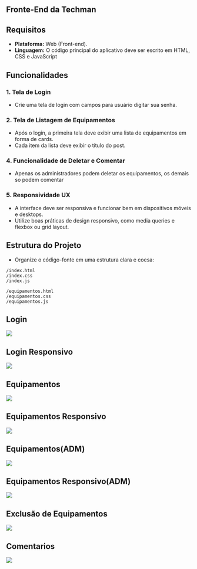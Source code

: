 ## Fronte-End da Techman


## Requisitos

- **Plataforma:** Web (Front-end).
- **Linguagem:** O código principal do aplicativo deve ser escrito em HTML, CSS e JavaScript 

## Funcionalidades

### 1. Tela de Login

- Crie uma tela de login com campos para usuário digitar sua senha.

### 2. Tela de Listagem de Equipamentos

- Após o login, a primeira tela deve exibir uma lista de equipamentos em forma de cards.
- Cada item da lista deve exibir o título do post.

### 4. Funcionalidade de Deletar e Comentar
- Apenas os administradores podem deletar os equipamentos, os demais so podem comentar

### 5. Responsividade UX

- A interface deve ser responsiva e funcionar bem em dispositivos móveis e desktops.
- Utilize boas práticas de design responsivo, como media queries e flexbox ou grid layout.

## Estrutura do Projeto

- Organize o código-fonte em uma estrutura clara e coesa:

```
/index.html
/index.css
/index.js

/equipamentos.html
/equipamentos.css
/equipamentos.js
```

## Login
![](../web/assets/login.png)
## Login Responsivo
![](../web/assets/login-responsivo.png)
## Equipamentos
![](../web/assets/equipamentos.png)
## Equipamentos Responsivo
![](../web/assets/equipamentos-responsivos.png)
## Equipamentos(ADM)
![](../web/assets/equipamentos-ADM.png)
## Equipamentos Responsivo(ADM)
![](../web/assets/equipamentos-ADM-responsivo.png)
## Exclusão de Equipamentos 
![](../web/assets/exclusao-equipamentos.png)
## Comentarios 
![](../web/assets/comentarios.png)